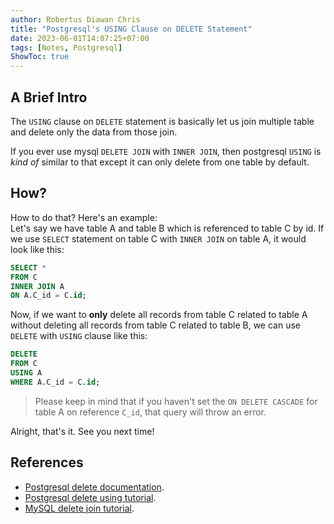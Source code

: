 ```yaml
---
author: Robertus Diawan Chris
title: "Postgresql's USING Clause on DELETE Statement"
date: 2023-06-01T14:07:25+07:00
tags: [Notes, Postgresql]
ShowToc: true
---
```


## A Brief Intro

The `USING` clause on `DELETE` statement is basically let us join multiple table
and delete only the data from those join.

If you ever use mysql `DELETE JOIN` with `INNER JOIN`, then postgresql `USING`
is *kind of* similar to that except it can only delete from one table by
default.

## How?

How to do that? Here's an example:<br>
Let's say we have table A and table B which is referenced to table C by id. If
we use `SELECT` statement on table C with `INNER JOIN` on table A, it would look
like this:
```sql
SELECT *
FROM C
INNER JOIN A
ON A.C_id = C.id;
```

Now, if we want to **only** delete all records from table C related to table A
without deleting all records from table C related to table B, we can use
`DELETE` with `USING` clause like this:
```sql
DELETE
FROM C
USING A
WHERE A.C_id = C.id;
```

> Please keep in mind that if you haven't set the `ON DELETE CASCADE` for
> table A on reference `C_id`, that query will throw an error.

Alright, that's it. See you next time!

## References

- [Postgresql delete
documentation](https://www.postgresql.org/docs/current/sql-delete.html).
- [Postgresql delete
using tutorial](https://www.postgresqltutorial.com/postgresql-tutorial/postgresql-delete-join).
- [MySQL delete join
tutorial](https://www.mysqltutorial.org/mysql-delete-join).
